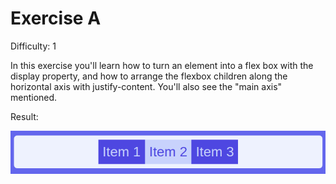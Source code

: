 # Exercise A

Difficulty: 1

In this exercise you'll learn how to turn an element into a flex box with the display property, and how to arrange the flexbox children along the horizontal axis with justify-content. You'll also see the "main axis" mentioned.

Result:

![image](../../images/a.png)